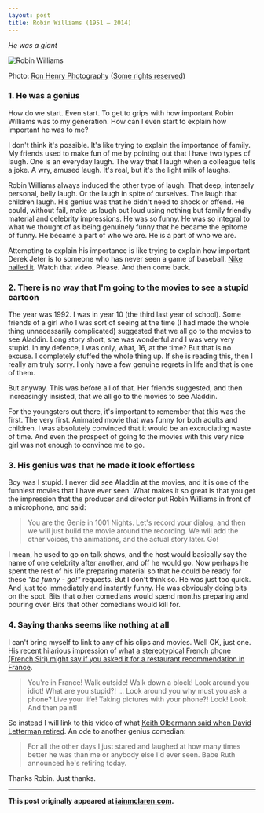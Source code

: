 ```yaml
---
layout: post
title: Robin Williams (1951 – 2014)
---
```


*He was a giant*

![Robin Williams](http://iainmclaren.com/public/images/robin-williams.jpg "Robin Williams")

Photo: [Ron Henry Photography](https://www.flickr.com/photos/ronhenry/) ([Some rights reserved](https://creativecommons.org/licenses/by-sa/2.0/))

### 1. He was a genius  

How do we start.  Even start.  To get to grips with how important Robin Williams was to my generation.  How can I even start to explain how important he was to me?

I don't think it's possible.  It's like trying to explain the importance of family.  My friends used to make fun of me by pointing out that I have two types of laugh.  One is an everyday laugh.  The way that I laugh when a colleague tells a joke.  A wry, amused laugh.  It's real, but it's the light milk of laughs.

Robin Williams always induced the other type of laugh.  That deep, intensely personal, belly laugh.  Or the laugh in spite of ourselves.  The laugh that children laugh.  His genius was that he didn't need to shock or offend.  He could, without fail, make us laugh out loud using nothing but family friendly material and celebrity impressions.  He was so funny.  He was so integral to what we thought of as being genuinely funny that he became the epitome of funny.  He became a part of who we are.  He is a part of who we are.

Attempting to explain his importance is like trying to explain how important Derek Jeter is to someone who has never seen a game of baseball.  [Nike nailed it](https://www.youtube.com/watch?v=d7I4tpYg05Y).  Watch that video.  Please.  And then come back.

### 2. There is no way that I'm going to the movies to see a stupid cartoon

The year was 1992.  I was in year 10 (the third last year of school).  Some friends of a girl who I was sort of seeing at the time (I had made the whole thing unnecessarily complicated) suggested that we all go to the movies to see Aladdin.  Long story short, she was wonderful and I was very very stupid.  In my defence, I was only, what, 16, at the time?  But that is no excuse.  I completely stuffed the whole thing up.  If she is reading this, then I really am truly sorry.  I only have a few genuine regrets in life and that is one of them.

But anyway.  This was before all of that.  Her friends suggested, and then increasingly insisted, that we all go to the movies to see Aladdin.

For the youngsters out there, it's important to remember that this was the first.  The very first.  Animated movie that was funny for both adults and children.  I was absolutely convinced that it would be an excruciating waste of time.  And even the prospect of going to the movies with this very nice girl was not enough to convince me to go.

### 3. His genius was that he made it look effortless

Boy was I stupid.  I never did see Aladdin at the movies, and it is one of the funniest movies that I have ever seen.  What makes it so great is that you get the impression that the producer and director put Robin Williams in front of a microphone, and said:

> You are the Genie in 1001 Nights.  Let's record your dialog, and then we will just build the movie around the recording.  We will add the other voices, the animations, and the actual story later.  Go!

I mean, he used to go on talk shows, and the host would basically say the name of one celebrity after another, and off he would go.  Now perhaps he spent the rest of his life preparing material so that he could be ready for these *"be funny - go!"* requests.  But I don't think so.  He was just too quick.  And just too immediately and instantly funny.  He was obviously doing bits on the spot.  Bits that other comedians would spend months preparing and pouring over.  Bits that other comedians would kill for.

### 4. Saying thanks seems like nothing at all

I can't bring myself to link to any of his clips and movies.  Well OK, just one.  His recent hilarious impression of [what a stereotypical French phone (French Siri) might say if you asked it for a restaurant recommendation in France](https://www.youtube.com/watch?v=0dI-WZ5cvM0).

> You're in France!  Walk outside!  Walk down a block! Look around you idiot!  What are you stupid?! ... Look around you why must you ask a phone? Live your life! Taking pictures with your phone?!  Look! Look.  And then paint!

So instead I will link to this video of what [Keith Olbermann said when David Letterman retired](https://www.youtube.com/watch?v=yfkd4i9Hlsc).  An ode to another genius comedian:

> For all the other days I just stared and laughed at how many times better he was than me or anybody else I'd ever seen.  Babe Ruth announced he's retiring today.

Thanks Robin.  Just thanks.
    
---

**This post originally appeared at [iainmclaren.com](http://iainmclaren.com).**